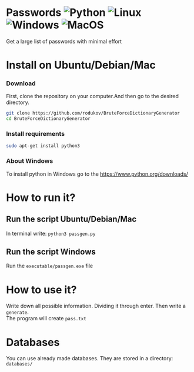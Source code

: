 
# Passwords ![Python](https://img.shields.io/badge/python-3670A0?style=flat-square&logo=python&logoColor=ffdd54) ![Linux](https://img.shields.io/badge/Linux-FCC624?style=flat-square&logo=linux&logoColor=black) ![Windows](https://img.shields.io/badge/Windows-0078D6?style=flat-square&logo=windows&logoColor=white) ![MacOS](https://img.shields.io/badge/MacOS-%23000000.svg?style=flat-square&logo=apple&logoColor=white)
Get a large list of passwords with minimal effort

# Install on Ubuntu/Debian/Mac
### Download
First, clone the repository on your computer.And then go to the desired directory.<br>
```bash
git clone https://github.com/rodukov/BruteForceDictionaryGenerator
cd BruteForceDictionaryGenerator
```
### Install requirements
```bash
sudo apt-get install python3
```
### About Windows
To install python in Windows go to the https://www.python.org/downloads/<br>

# How to run it?
## Run the script Ubuntu/Debian/Mac
In terminal write: `python3 passgen.py`
## Run the script Windows
Run the `executable/passgen.exe` file
# How to use it?
Write down all possible information. Dividing it through enter. Then write a `generate`.<br>
The program will create `pass.txt`

# Databases
You can use already made databases. They are stored in a directory: `databases/`
